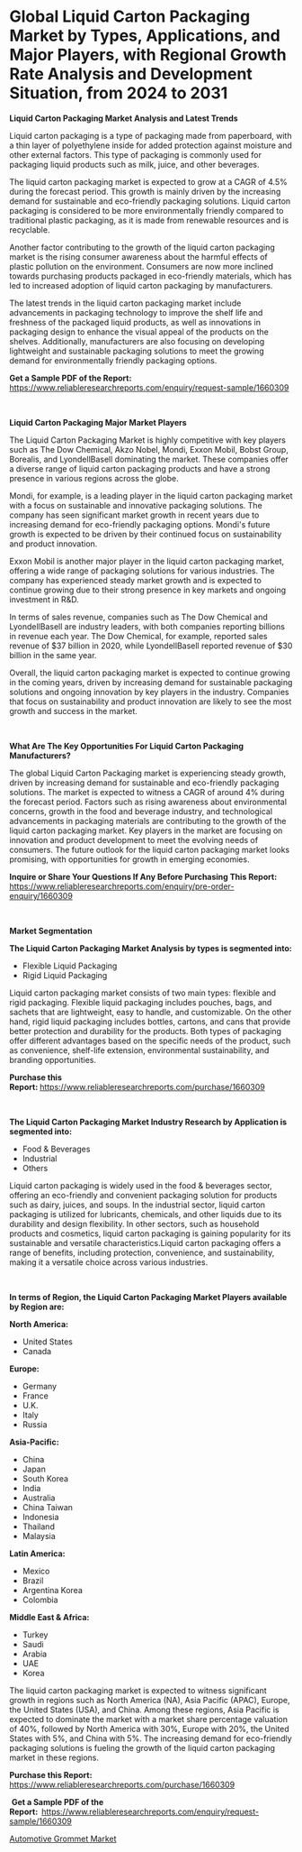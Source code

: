 <p><h1>Global Liquid Carton Packaging Market by Types, Applications, and Major Players, with Regional Growth Rate Analysis and Development Situation, from 2024 to 2031</h1></p><p><strong>Liquid Carton Packaging Market Analysis and Latest Trends</strong></p>
<p><p>Liquid carton packaging is a type of packaging made from paperboard, with a thin layer of polyethylene inside for added protection against moisture and other external factors. This type of packaging is commonly used for packaging liquid products such as milk, juice, and other beverages.</p><p>The liquid carton packaging market is expected to grow at a CAGR of 4.5% during the forecast period. This growth is mainly driven by the increasing demand for sustainable and eco-friendly packaging solutions. Liquid carton packaging is considered to be more environmentally friendly compared to traditional plastic packaging, as it is made from renewable resources and is recyclable.</p><p>Another factor contributing to the growth of the liquid carton packaging market is the rising consumer awareness about the harmful effects of plastic pollution on the environment. Consumers are now more inclined towards purchasing products packaged in eco-friendly materials, which has led to increased adoption of liquid carton packaging by manufacturers.</p><p>The latest trends in the liquid carton packaging market include advancements in packaging technology to improve the shelf life and freshness of the packaged liquid products, as well as innovations in packaging design to enhance the visual appeal of the products on the shelves. Additionally, manufacturers are also focusing on developing lightweight and sustainable packaging solutions to meet the growing demand for environmentally friendly packaging options.</p></p>
<p><strong>Get a Sample PDF of the Report:&nbsp;</strong> <a href="https://www.reliableresearchreports.com/enquiry/request-sample/1660309">https://www.reliableresearchreports.com/enquiry/request-sample/1660309</a></p>
<p>&nbsp;</p>
<p><strong>Liquid Carton Packaging Major Market Players</strong></p>
<p><p>The Liquid Carton Packaging Market is highly competitive with key players such as The Dow Chemical, Akzo Nobel, Mondi, Exxon Mobil, Bobst Group, Borealis, and LyondellBasell dominating the market. These companies offer a diverse range of liquid carton packaging products and have a strong presence in various regions across the globe.</p><p>Mondi, for example, is a leading player in the liquid carton packaging market with a focus on sustainable and innovative packaging solutions. The company has seen significant market growth in recent years due to increasing demand for eco-friendly packaging options. Mondi's future growth is expected to be driven by their continued focus on sustainability and product innovation.</p><p>Exxon Mobil is another major player in the liquid carton packaging market, offering a wide range of packaging solutions for various industries. The company has experienced steady market growth and is expected to continue growing due to their strong presence in key markets and ongoing investment in R&D.</p><p>In terms of sales revenue, companies such as The Dow Chemical and LyondellBasell are industry leaders, with both companies reporting billions in revenue each year. The Dow Chemical, for example, reported sales revenue of $37 billion in 2020, while LyondellBasell reported revenue of $30 billion in the same year.</p><p>Overall, the liquid carton packaging market is expected to continue growing in the coming years, driven by increasing demand for sustainable packaging solutions and ongoing innovation by key players in the industry. Companies that focus on sustainability and product innovation are likely to see the most growth and success in the market.</p></p>
<p>&nbsp;</p>
<p><strong>What Are The Key Opportunities For Liquid Carton Packaging Manufacturers?</strong></p>
<p><p>The global Liquid Carton Packaging market is experiencing steady growth, driven by increasing demand for sustainable and eco-friendly packaging solutions. The market is expected to witness a CAGR of around 4% during the forecast period. Factors such as rising awareness about environmental concerns, growth in the food and beverage industry, and technological advancements in packaging materials are contributing to the growth of the liquid carton packaging market. Key players in the market are focusing on innovation and product development to meet the evolving needs of consumers. The future outlook for the liquid carton packaging market looks promising, with opportunities for growth in emerging economies.</p></p>
<p><strong>Inquire or Share Your Questions If Any Before Purchasing This Report:</strong> <a href="https://www.reliableresearchreports.com/enquiry/pre-order-enquiry/1660309">https://www.reliableresearchreports.com/enquiry/pre-order-enquiry/1660309</a></p>
<p>&nbsp;</p>
<p><strong>Market Segmentation</strong></p>
<p><strong>The Liquid Carton Packaging Market Analysis by types is segmented into:</strong></p>
<p><ul><li>Flexible Liquid Packaging</li><li>Rigid Liquid Packaging</li></ul></p>
<p><p>Liquid carton packaging market consists of two main types: flexible and rigid packaging. Flexible liquid packaging includes pouches, bags, and sachets that are lightweight, easy to handle, and customizable. On the other hand, rigid liquid packaging includes bottles, cartons, and cans that provide better protection and durability for the products. Both types of packaging offer different advantages based on the specific needs of the product, such as convenience, shelf-life extension, environmental sustainability, and branding opportunities.</p></p>
<p><strong>Purchase this Report:&nbsp;</strong><a href="https://www.reliableresearchreports.com/purchase/1660309">https://www.reliableresearchreports.com/purchase/1660309</a></p>
<p>&nbsp;</p>
<p><strong>The Liquid Carton Packaging Market Industry Research by Application is segmented into:</strong></p>
<p><ul><li>Food & Beverages</li><li>Industrial</li><li>Others</li></ul></p>
<p><p>Liquid carton packaging is widely used in the food & beverages sector, offering an eco-friendly and convenient packaging solution for products such as dairy, juices, and soups. In the industrial sector, liquid carton packaging is utilized for lubricants, chemicals, and other liquids due to its durability and design flexibility. In other sectors, such as household products and cosmetics, liquid carton packaging is gaining popularity for its sustainable and versatile characteristics.Liquid carton packaging offers a range of benefits, including protection, convenience, and sustainability, making it a versatile choice across various industries.</p></p>
<p>&nbsp;</p>
<p><strong>In terms of Region, the Liquid Carton Packaging Market Players available by Region are:</strong></p>
<p>
    <p> <strong> North America: </strong>
        <ul>
            <li>United States</li>
            <li>Canada</li>
        </ul>
        </p> 
    <p> <strong> Europe: </strong>
        <ul>
            <li>Germany</li>
            <li>France</li>
            <li>U.K.</li>
            <li>Italy</li>
            <li>Russia</li>
        </ul>
        </p> 
    <p> <strong> Asia-Pacific: </strong>
        <ul>
            <li>China</li>
            <li>Japan</li>
            <li>South Korea</li>
            <li>India</li>
            <li>Australia</li>
            <li>China Taiwan</li>
            <li>Indonesia</li>
            <li>Thailand</li>
            <li>Malaysia</li>
        </ul>
        </p> 
    <p> <strong> Latin America: </strong>
        <ul>
            <li>Mexico</li>
            <li>Brazil</li>
            <li>Argentina Korea</li>
            <li>Colombia</li>
        </ul>
        </p> 
    <p> <strong> Middle East & Africa: </strong>
        <ul>
            <li>Turkey</li>
            <li>Saudi</li>
            <li>Arabia</li>
            <li>UAE</li>
            <li>Korea</li>
        </ul>
    </p>
    </p>
<p><p>The liquid carton packaging market is expected to witness significant growth in regions such as North America (NA), Asia Pacific (APAC), Europe, the United States (USA), and China. Among these regions, Asia Pacific is expected to dominate the market with a market share percentage valuation of 40%, followed by North America with 30%, Europe with 20%, the United States with 5%, and China with 5%. The increasing demand for eco-friendly packaging solutions is fueling the growth of the liquid carton packaging market in these regions.</p></p>
<p><strong>Purchase this Report: </strong><a href="https://www.reliableresearchreports.com/purchase/1660309">https://www.reliableresearchreports.com/purchase/1660309</a></p>
<p>&nbsp;<strong>Get a Sample PDF of the Report:&nbsp;&nbsp;</strong><a href="https://www.reliableresearchreports.com/enquiry/request-sample/1660309">https://www.reliableresearchreports.com/enquiry/request-sample/1660309</a></p>
<p><strong></strong></p>
<p><p><a href="https://gamy-alyssum-396.notion.site/Automotive-Grommet-Market-Offer-Valuable-Insights-into-Market-Size-Market-Share-Market-Trends-and-aa308ec225084444aa38073886405415">Automotive Grommet Market</a></p></p>